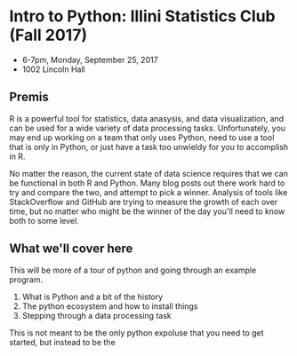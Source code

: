 # Intro to Python: Illini Statistics Club (Fall 2017)

* 6-7pm, Monday, September 25, 2017
* 1002 Lincoln Hall 

## Premis

R is a powerful tool for statistics, data anasysis, and data visualization, and can be used for a wide variety of data processing tasks.  Unfortunately, you may end up working on a team that only uses Python, need to use a tool that is only in Python, or just have a task too unwieldy for you to accomplish in R.

No matter the reason, the current state of data science requires that we can be functional in both R and Python.  Many blog posts out there work hard to try and compare the two, and attempt to pick a winner.  Analysis of tools like StackOverflow and GitHub are trying to measure the growth of each over time, but no matter who might be the winner of the day you'll need to know both to some level.

## What we'll cover here

This will be more of a tour of python and going through an example program.

1. What is Python and a bit of the history
2. The python ecosystem and how to install things
3. Stepping through a data processing task

This is not meant to be the only python expoluse that you need to get started, but instead to be the 
